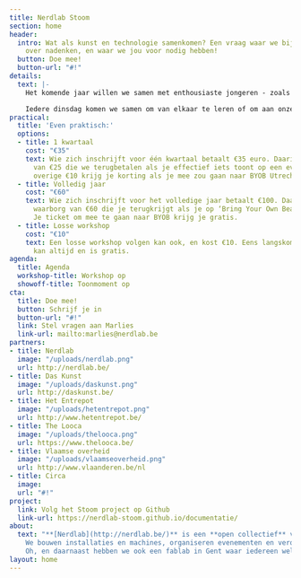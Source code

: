 ```yaml
---
title: Nerdlab Stoom
section: home
header:
  intro: Wat als kunst en technologie samenkomen? Een vraag waar we bij Nerdlab vaak
    over nadenken, en waar we jou voor nodig hebben!
  button: Doe mee!
  button-url: "#!"
details:
  text: |-
    Het komende jaar willen we samen met enthousiaste jongeren - zoals jij! - kijken wat er ontstaat als kunst en technologie botsen. Welkom bij STOOM! Aan de hand van workshops kijken we hoe je met een beamer kan mappen, zoeken we de limieten van onze 3D-printers op en gaan we aan de slag met licht. Jep, dat las je goed.

    Iedere dinsdag komen we samen om van elkaar te leren of om aan onze projecten te werken. Het resultaat ervan tonen we op vier evenementen, waaronder **‘[Bring Your Own Beamer](http://byobgent.nerdlab.be/)’** waar vorig jaar meer dan duizend bezoekers langs kwamen. Je kiest zelf of je een traject van een kwartaal of een volledig jaar volgt (Eén workshop meemaken kan ook, maar het is uiteraard fijner om aan een groter project te werken)!
practical:
  title: 'Even praktisch:'
  options:
  - title: 1 kwartaal
    cost: "€35"
    text: Wie zich inschrijft voor één kwartaal betaalt €35 euro. Daarin zit een waarborg
      van €25 die we terugbetalen als je effectief iets toont op een evenement. De
      overige €10 krijg je korting als je mee zou gaan naar BYOB Utrecht.
  - title: Volledig jaar
    cost: "€60"
    text: Wie zich inschrijft voor het volledige jaar betaalt €100. Daarin zit een
      waarborg van €60 die je terugkrijgt als je op ‘Bring Your Own Beamer’ staat.
      Je ticket om mee te gaan naar BYOB krijg je gratis.
  - title: Losse workshop
    cost: "€10"
    text: Een losse workshop volgen kan ook, en kost €10. Eens langskomen op een werkmoment
      kan altijd en is gratis.
agenda:
  title: Agenda
  workshop-title: Workshop op
  showoff-title: Toonmoment op
cta:
  title: Doe mee!
  button: Schrijf je in
  button-url: "#!"
  link: Stel vragen aan Marlies
  link-url: mailto:marlies@nerdlab.be
partners:
- title: Nerdlab
  image: "/uploads/nerdlab.png"
  url: http://nerdlab.be/
- title: Das Kunst
  image: "/uploads/daskunst.png"
  url: http://daskunst.be/
- title: Het Entrepot
  image: "/uploads/hetentrepot.png"
  url: http://www.hetentrepot.be/
- title: The Looca
  image: "/uploads/thelooca.png"
  url: https://www.thelooca.be/
- title: Vlaamse overheid
  image: "/uploads/vlaamseoverheid.png"
  url: http://www.vlaanderen.be/nl
- title: Circa
  image: 
  url: "#!"
project:
  link: Volg het Stoom project op Github
  link-url: https://nerdlab-stoom.github.io/documentatie/
about:
  text: "**[Nerdlab](http://nerdlab.be/)** is een **open collectief** van **makers**.
    We bouwen installaties en machines, organiseren evenementen en veroveren de wereld.
    Oh, en daarnaast hebben we ook een fablab in Gent waar iedereen welkom is."
layout: home
---
```


